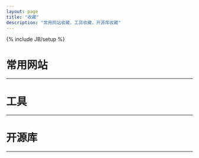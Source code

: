 ```yaml
---
layout: page
title: "收藏"
description: "常用网站收藏，工具收藏，开源库收藏"
---
```

{% include JB/setup %}


# 常用网站


---

# 工具


---

# 开源库

---

